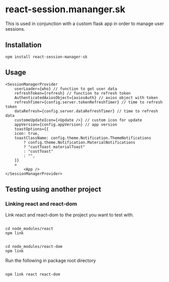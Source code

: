# react-session.mananger.sk

This is used in conjunction with a custom flask app in order to manage user sessions.

## Installation

```
npm install react-session-manager-sk
```

## Usage

```
<SessionManagerProvider
    userLoader={who} // function to get user data
    refreshToken={refresh} // function to refresh token
    AuthenticatedAxiosObject={axiosAuth} // axios object with token
    refreshTimer={config.server.tokenRefreshTimer} // time to refresh token
    dataRefresh={config.server.dataRefreshTimer} // time to refresh data
    customeUpdateIcon={<Update />} // custom icon for update
    appVersion={config.appVersion} // app version
    toastOptions={{
    icon: true,
    toastClassName: config.theme.Notification.ThemeNotifications
        ? config.theme.Notification.MaterialNotifications
        ? "custToast materialToast"
        : "custToast"
        : "",
    }}
    >
        <App />
</SessionManagerProvider>
```

## Testing using another project

### Linking react and react-dom

Link react and react-dom to the project you want to test with.

```

cd node_modules/react
npm link

```

```

cd node_modules/react-dom
npm link

```

Run the following in package root directory

```

npm link react react-dom

```

